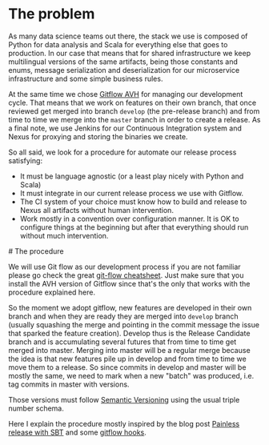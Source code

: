 # The problem

As many data science teams out there, the stack we use is composed of Python for
data analysis and Scala for everything else that goes to production. In our case
that means that for shared infrastructure we keep multilingual versions of the
same artifacts, being those constants and enums, message serialization and
deserialization for our microservice infrastructure and some simple business
rules.

At the same time we chose [Gitflow
AVH](https://github.com/petervanderdoes/gitflow-avh) for managing our
development cycle. That means that we work on features on their own branch, that
once reviewed get merged into branch `develop` (the pre-release branch) and from
time to time we merge into the `master` branch in order to create a release. As
a final note, we use Jenkins for our Continuous Integration system and Nexus for
proxying and storing the binaries we create.

So all said, we look for a procedure for automate our release process satisfying:
- It must be language agnostic (or a least play nicely with Python and Scala)
- It must integrate in our current release process we use with Gitflow.
- The CI system of your choice must know how to build and release to Nexus all
  artifacts without human intervention.
- Work mostly in a convention over configuration manner. It is OK to configure
  things at the beginning but after that everything should run without much
  intervention.

# The procedure

We will use Git flow as our development process if you are not familiar please
go check the great [git-flow
cheatsheet](https://danielkummer.github.io/git-flow-cheatsheet/). Just make sure
that you install the AVH version of Gitflow since that's the only that works
with the procedure explained here.

So the moment we adopt gitflow, new features are developed in their own branch
and when they are ready they are merged into `develop` branch (usually squashing
the merge and pointing in the commit message the issue that sparked the feature
creation). Develop thus is the Release Candidate branch and is accumulating
several futures that from time to time get merged into master. Merging into
master will be a regular merge because the idea is that new features pile up in
develop and from time to time we move them to a release. So since commits in
develop and master will be mostly the same, we need to mark when a new "batch"
was produced, i.e. tag commits in master with versions.

Those versions must follow [Semantic Versioning](https://semver.org/) using the
usual triple number schema. 

Here I explain the procedure mostly inspired by the blog post [Painless release
with SBT](http://blog.byjean.eu/2015/07/10/painless-release-with-sbt.html) and
some [gitflow hooks](https://github.com/jaspernbrouwer/git-flow-hooks).

